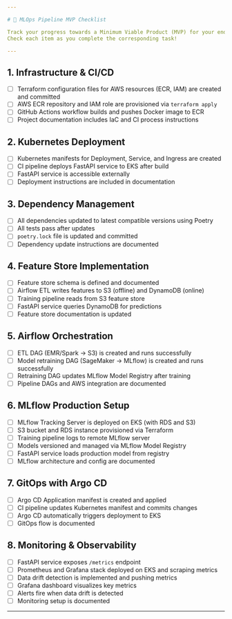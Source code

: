 ```yaml
---

# 🚀 MLOps Pipeline MVP Checklist

Track your progress towards a Minimum Viable Product (MVP) for your end-to-end MLOps pipeline.  
Check each item as you complete the corresponding task!

---
```


## 1. Infrastructure & CI/CD
- [ ] Terraform configuration files for AWS resources (ECR, IAM) are created and committed
- [ ] AWS ECR repository and IAM role are provisioned via `terraform apply`
- [ ] GitHub Actions workflow builds and pushes Docker image to ECR
- [ ] Project documentation includes IaC and CI process instructions

## 2. Kubernetes Deployment
- [ ] Kubernetes manifests for Deployment, Service, and Ingress are created
- [ ] CI pipeline deploys FastAPI service to EKS after build
- [ ] FastAPI service is accessible externally
- [ ] Deployment instructions are included in documentation

## 3. Dependency Management
- [ ] All dependencies updated to latest compatible versions using Poetry
- [ ] All tests pass after updates
- [ ] `poetry.lock` file is updated and committed
- [ ] Dependency update instructions are documented

## 4. Feature Store Implementation
- [ ] Feature store schema is defined and documented
- [ ] Airflow ETL writes features to S3 (offline) and DynamoDB (online)
- [ ] Training pipeline reads from S3 feature store
- [ ] FastAPI service queries DynamoDB for predictions
- [ ] Feature store documentation is updated

## 5. Airflow Orchestration
- [ ] ETL DAG (EMR/Spark → S3) is created and runs successfully
- [ ] Model retraining DAG (SageMaker → MLflow) is created and runs successfully
- [ ] Retraining DAG updates MLflow Model Registry after training
- [ ] Pipeline DAGs and AWS integration are documented

## 6. MLflow Production Setup
- [ ] MLflow Tracking Server is deployed on EKS (with RDS and S3)
- [ ] S3 bucket and RDS instance provisioned via Terraform
- [ ] Training pipeline logs to remote MLflow server
- [ ] Models versioned and managed via MLflow Model Registry
- [ ] FastAPI service loads production model from registry
- [ ] MLflow architecture and config are documented

## 7. GitOps with Argo CD
- [ ] Argo CD Application manifest is created and applied
- [ ] CI pipeline updates Kubernetes manifest and commits changes
- [ ] Argo CD automatically triggers deployment to EKS
- [ ] GitOps flow is documented

## 8. Monitoring & Observability
- [ ] FastAPI service exposes `/metrics` endpoint
- [ ] Prometheus and Grafana stack deployed on EKS and scraping metrics
- [ ] Data drift detection is implemented and pushing metrics
- [ ] Grafana dashboard visualizes key metrics
- [ ] Alerts fire when data drift is detected
- [ ] Monitoring setup is documented

---